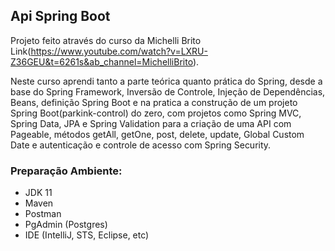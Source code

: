 ## Api Spring Boot

Projeto feito através do curso da Michelli Brito Link(https://www.youtube.com/watch?v=LXRU-Z36GEU&t=6261s&ab_channel=MichelliBrito).

Neste curso aprendi tanto a parte teórica quanto prática do Spring, desde a base do Spring Framework, Inversão de Controle, Injeção de Dependências, Beans, definição Spring Boot e na pratica a construção de um projeto Spring Boot(parkink-control) do zero, com projetos como Spring MVC, Spring Data, JPA e Spring Validation para a criação de uma API com Pageable, métodos getAll, getOne, post, delete, update, Global Custom Date e autenticação e controle de acesso com Spring Security.

### Preparação Ambiente:
- JDK 11
- Maven
- Postman
- PgAdmin (Postgres)
- IDE (IntelliJ, STS, Eclipse, etc)
 
